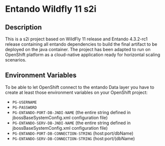 # Entando Wildfly 11 s2i

## Description

This is a s2i project based on WildFly 11 release and Entando 4.3.2-rc1 release containing all entando dependencies to build the final artifact to be deployed on the java container.
The project has been adapted to run on OpenShift platform as a cloud-native application ready for horizontal scaling scenarios.

## Environment Variables

To be able to let OpenShift connect to the entando Data layer you have to create at least those environment variables on your OpenShift project:

- `PG-USERNAME`
- `PG-PASSWORD`
- `PG-ENTANDO-PORT-DB-JNDI-NAME` (the entire string defined in jbossBaseSystemConfig.xml configuration file)
- `PG-ENTANDO-SERV-DB-JNDI-NAME` (the entire string defined in jbossBaseSystemConfig.xml configuration file)
- `PG-ENTANDO-PORT-DB-CONNECTION-STRING` (host:port/dbName)
- `PG-ENTANDO-SERV-DB-CONNECTION-STRING` (host:port/(dbName)

